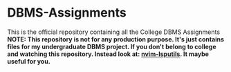 # DBMS-Assignments
This is the official repository containing all the College DBMS Assignments
**NOTE: This repository is not for any production purpose. It's just
contains files for my undergraduate DBMS project. If you don't belong
to college and watching this repository. Instead look at:
[nvim-lsputils](https://github.com/RishabhRD/nvim-lsputils). It maybe
useful for you.**
